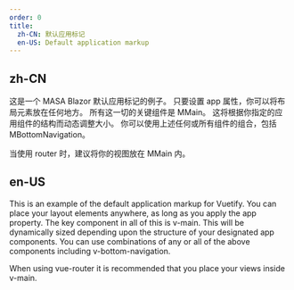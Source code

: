 ```yaml
---
order: 0
title:
  zh-CN: 默认应用标记
  en-US: Default application markup
---
```


## zh-CN

这是一个 MASA Blazor 默认应用标记的例子。 只要设置 app 属性，你可以将布局元素放在任何地方。 所有这一切的关键组件是 MMain。 这将根据你指定的应用组件的结构而动态调整大小。 你可以使用上述任何或所有组件的组合，包括 MBottomNavigation。

当使用 router 时，建议将你的视图放在 MMain 内。

## en-US

This is an example of the default application markup for Vuetify. You can place your layout elements anywhere, as long as you apply the app property. The key component in all of this is v-main. This will be dynamically sized depending upon the structure of your designated app components. You can use combinations of any or all of the above components including v-bottom-navigation.

When using vue-router it is recommended that you place your views inside v-main.
